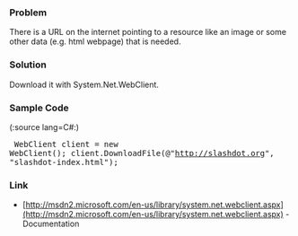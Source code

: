 

### Problem

There is a URL on the internet pointing to a resource like an image or some other data (e.g. html webpage) that is needed.

### Solution

Download it with System.Net.WebClient.

### Sample Code

(:source lang=C#:)<pre class="escaped">
WebClient client = new WebClient();
client.DownloadFile(@"http://slashdot.org", "slashdot-index.html");
</pre>

### Link

* [http://msdn2.microsoft.com/en-us/library/system.net.webclient.aspx](http://msdn2.microsoft.com/en-us/library/system.net.webclient.aspx) - Documentation
